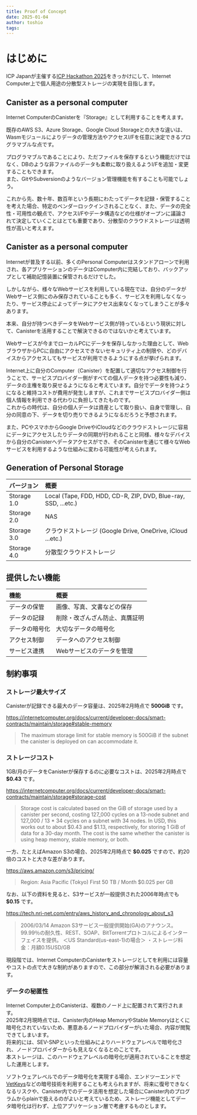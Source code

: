 ```yaml
---
title: Proof of Concept
date: 2025-01-04
author: toshio
tags: 
---
```


# はじめに

ICP Japanが主催する[ICP Hackathon 2025](https://app.akindo.io/wave-hacks/0nvK8Rd9dfzj63PZV)をきっかけにして、Internet Computer上で個人用途の分散型ストレージの実現を目指します。

## Canister as a personal computer

Internet ComputerのCanisterを『Storage』として利用することを考えます。

既存のAWS S3、Azure Storage、Google Cloud Storageとの大きな違いは、Wasmモジュールによりデータの管理方法やアクセスI/Fを任意に決定できるプログラマブルな点です。

プログラマブルであることにより、ただファイルを保存するという機能だけではなく、DBのような非ファイルのデータも柔軟に取り扱えるようI/Fを追加・変更することもできます。  
また、GitやSubversionのようなバージョン管理機能を有することも可能でしょう。

これから先、数十年、数百年という長期にわたってデータを記録・保管することを考えた場合、特定のベンダーロックインされることなく、また、データの完全性・可用性の観点で、アクセスI/Fやデータ構造などの仕様がオープンに議論されて決定していくことはとても重要であり、分散型のクラウドストレージは透明性が高いと考えます。

## Canister as a personal computer

Internetが普及する以前、多くのPersonal Computerはスタンドアローンで利用され、各アプリケーションのデータはComputer内に完結しており、バックアップとして補助記憶装置に保管されるだけでした。

しかしながら、様々なWebサービスを利用している現在では、自分のデータがWebサービス側にのみ保存されていることも多く、サービスを利用しなくなったり、サービス停止によってデータにアクセス出来なくなってしまうことが多々あります。

本来、自分が持つべきデータをWebサービス側が持っているという現状に対して、Canisterを活用することで解決できるのではないかと考えています。

Webサービスが今までローカルPCにデータを保存しなかった理由として、WebブラウザからPCに自由にアクセスできないセキュリティ上の制限や、どのデバイスからアクセスしてもサービスが利用できるようにする点が挙げられます。

Internet上に自分のComputer（Canister）を配置して適切なアクセス制御を行うことで、サービスプロバイダー側がすべての個人データを持つ必要性も減り、データの主権を取り戻せるようになると考えています。自分でデータを持つようになると維持コストが費用が発生しますが、これまでサービスプロバイダー側は個人情報を利用できる代わりに負担してきたものです。  
これからの時代は、自分の個人データは資産として取り扱い、自身で管理し、自分の同意の下、データを切り売りできるようになるだろうと予想されます。

また、PCやスマホからGoogle DriveやiCloudなどのクラウドストレージに容易にデータにアクセスしたりデータの同期が行われることと同様、様々なデバイスから自分のCanisterへデータアクセスができ、そのCanisterを通じて様々なWebサービスを利用するような仕組みに変わる可能性が考えられます。

## Generation of Personal Storage

| バージョン  | 概要                                                           |
| :---------- | :------------------------------------------------------------- |
| Storage 1.0 | Local (Tape, FDD, HDD, CD-R, ZIP, DVD, Blue-ray, SSD, ...etc.) |
| Storage 2.0 | NAS                                                            |
| Storage 3.0 | クラウドストレージ (Google Drive, OneDrive, iCloud ...etc.)    |
| Storage 4.0 | 分散型クラウドストレージ                                       |

## 提供したい機能

| 機能           | 概要                           |
| :------------- | :----------------------------- |
| データの保管   | 画像、写真、文書などの保存     |
| データの記録   | 削除・改ざんざん防止、真贋証明 |
| データの暗号化 | 大切なデータの暗号化           |
| アクセス制御   | データへのアクセス制御         |
| サービス連携   | Webサービスのデータを管理      |

## 制約事項

### ストレージ最大サイズ

Canisterが記録できる最大のデータ容量は、2025年2月時点で **500GiB** です。

https://internetcomputer.org/docs/current/developer-docs/smart-contracts/maintain/storage#stable-memory

>The maximum storage limit for stable memory is 500GiB if the subnet the canister is deployed on can accommodate it.

### ストレージコスト

1GB/月のデータをCanisterが保存するのに必要なコストは、2025年2月時点で **$0.43** です。

https://internetcomputer.org/docs/current/developer-docs/smart-contracts/maintain/storage#storage-cost

>Storage cost is calculated based on the GiB of storage used by a canister per second, costing 127_000 cycles on a 13-node subnet and 127_000 / 13 * 34 cycles on a subnet with 34 nodes. In USD, this works out to about $0.43 and $1.13, respectively, for storing 1 GiB of data for a 30-day month. The cost is the same whether the canister is using heap memory, stable memory, or both.

一方、たとえばAmazon S3の場合、2025年2月時点で **$0.025** ですので、約20倍のコストと大きな差があります。

https://aws.amazon.com/s3/pricing/

>Region:
>Asia Pacific (Tokyo)
>First 50 TB / Month	$0.025 per GB

なお、以下の資料を見ると、S3サービスが一般提供された2006年時点でも **$0.15** です。

https://tech.nri-net.com/entry/aws_history_and_chronology_about_s3

>2006/03/14	Amazon S3サービス一般提供開始(GA)のアナウンス。
>99.99％の耐久性、REST、SOAP、BitTorrentプロトコルによるインターフェイスを提供。
>＜US Standard(us-east-1)の場合＞
>・ストレージ料金：月額0.15USD/GB

現段階では、Internet ComputerのCanisterをストレージとしてを利用には容量やコストの点で大きな制約がありますので、この部分が解消される必要があります。

### データの秘匿性

Internet Computer上のCanisterは、複数のノード上に配置されて実行されます。  
2025年2月現時点では、Canister内のHeap MemoryやStable Memoryはとくに暗号化されていないため、悪意あるノードプロバイダーがいた場合、内容が閲覧できてしまいます。  
将来的には、SEV-SNPといった仕組みによりハードウェアレベルで暗号化され、ノードプロバイダーからも見えなくなるとのことです。  
本ストレージは、このハードウェアレベルの暗号化が適用されていることを想定した運用とします。

ソフトウェアレベルでのデータ暗号化を実現する場合、エンドツーエンドで[VetKeys](https://internetcomputer.org/blog/features/vetkey-primer)などの暗号技術を利用することも考えられますが、将来に復号できなくなるリスクや、Canister内でのデータ活用を想定した場合にCanister内のプログラムからplainで扱えるのがよいと考えているため、ストレージ機能としてデータ暗号化は行わず、上位アプリケーション層で考慮するものとします。
